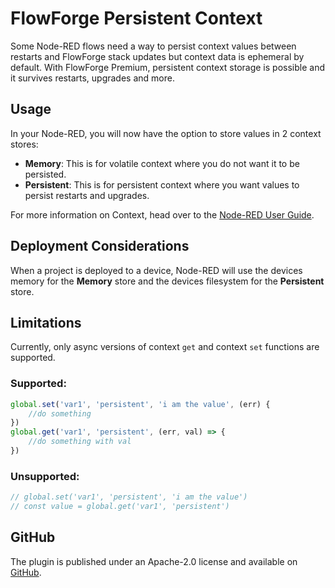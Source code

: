 # FlowForge Persistent Context

Some Node-RED flows need a way to persist context values between restarts and FlowForge stack 
updates but context data is ephemeral by default. With FlowForge Premium, persistent context 
storage is possible and it survives restarts, upgrades and more.

## Usage

In your Node-RED, you will now have the option to store values in 2 context stores:
* **Memory**: This is for volatile context where you do not want it to be persisted.
* **Persistent**: This is for persistent context where you want values to persist restarts and upgrades.

For more information on Context, head over to the [Node-RED User Guide](https://nodered.org/docs/user-guide/).

## Deployment Considerations

When a project is deployed to a device, Node-RED will use the devices memory for the **Memory** store
and the devices filesystem for the **Persistent** store.

## Limitations

Currently, only async versions of context `get` and context `set` functions are supported. 

### Supported:
```js
global.set('var1', 'persistent', 'i am the value', (err) {
    //do something
})
global.get('var1', 'persistent', (err, val) => {
    //do something with val
})
```

### Unsupported:
```js
// global.set('var1', 'persistent', 'i am the value')
// const value = global.get('var1', 'persistent')
```

## GitHub

The plugin is published under an Apache-2.0 license and available on [GitHub](https://github.com/flowforge/flowforge-nr-persistent-context).
